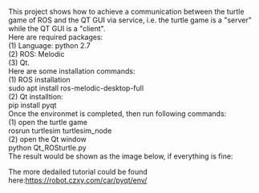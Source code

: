 This project shows how to achieve a communication between the turtle game of ROS and the QT GUI via service, i.e. the turtle game is a "server" while the QT GUI is a "client".  
Here are required packages:  
(1) Language: python 2.7  
(2) ROS: Melodic  
(3) Qt.  
Here are some installation commands:  
(1) ROS installation  
    sudo apt install ros-melodic-desktop-full  
(2) Qt installtion:  
    pip install pyqt  
Once the environmet is completed, then run following commands:  
(1) open the turtle game  
    rosrun turtlesim turtlesim_node  
(2) open the Qt window  
    python Qt_ROSturtle.py  
The result would be shown as the image below, if everything is fine:  

The more dedailed tutorial could be found here:https://robot.czxy.com/car/pyqt/env/



